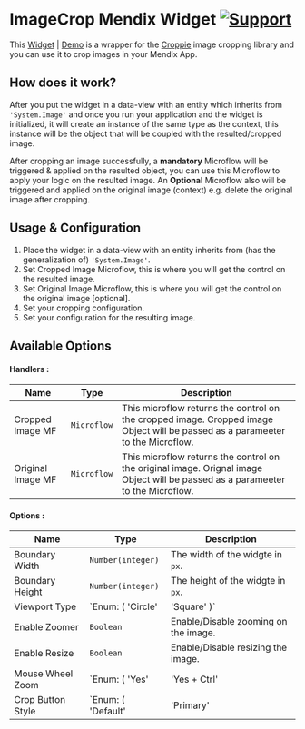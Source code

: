 # ImageCrop Mendix Widget [![Support](https://img.shields.io/badge/Mendix%20Support%3A-Community-orange.svg)](https://docs.mendix.com/community/app-store/app-store-content-support)

This [Widget](https://appstore.home.mendix.com) | [Demo](https://imagecropdemo100-sandbox.mxapps.io/index.html?profile=Responsive) is a wrapper for the [Croppie](https://foliotek.github.io/Croppie/) image cropping library and you can use it to crop images in your Mendix App.

## How does it work?

After you put the widget in a data-view with an entity which inherits from `'System.Image'` and once you run your application and the widget is initialized, it will create an instance of the same type as the context, this instance will be the object that will be coupled with the resulted/cropped image. 

After cropping an image successfully, a **mandatory** Microflow will be triggered & applied on the resulted object, you can use this Microflow to apply your logic on the resulted image. An **Optional** Microflow also will be triggered and applied on the original image (context) e.g. delete the original image after cropping.


## Usage & Configuration
1. Place the widget in a data-view with an entity inherits from (has the generalization of) `'System.Image'`.
2. Set Cropped Image Microflow, this is where you will get the control on the resulted image.
3. Set Original Image Microflow, this is where you will get the control on the original image [optional].
4. Set your cropping configuration.
5. Set your configuration for the resulting image.


## Available Options

#### Handlers :
|Name|Type | Description|
|-----|-----|-----|
|Cropped Image MF| `Microflow`|This microflow returns the control on the cropped image. Cropped image Object will be passed as a parameeter to the Microflow.|
|Original Image MF| `Microflow`|This microflow returns the control on the original image. Orignal image Object will be passed as a parameeter to the Microflow.|

#### Options :
|Name|Type | Description|
|-----|-----|-----|
|Boundary Width| `Number(integer)`|The width of the widgte in `px`.|
|Boundary Height| `Number(integer)`|The height of the widgte in `px`.|
|Viewport Type| `Enum: ( 'Circle' | 'Square' )`|The type of the viewport (cropping window).|
|Enable Zoomer| `Boolean`|Enable/Disable zooming on the image.|
|Enable Resize| `Boolean`|Enable/Disable resizing the image.|
|Mouse Wheel Zoom| `Enum: ( 'Yes' | 'Yes + Ctrl' | 'No' )`|Enable/Disable the ability to zoom on the image by the mouse wheel. if `Yes + Ctrl` is selected, this means that you need to press `Ctrl` in order for the zooming with mouse wheel to work.|
|Crop Button Style| `Enum: ( 'Default' | 'Primary' | 'Success' | 'Info' | 'Warning' | 'Danger' )`|Sets the style of the cropping button.|






